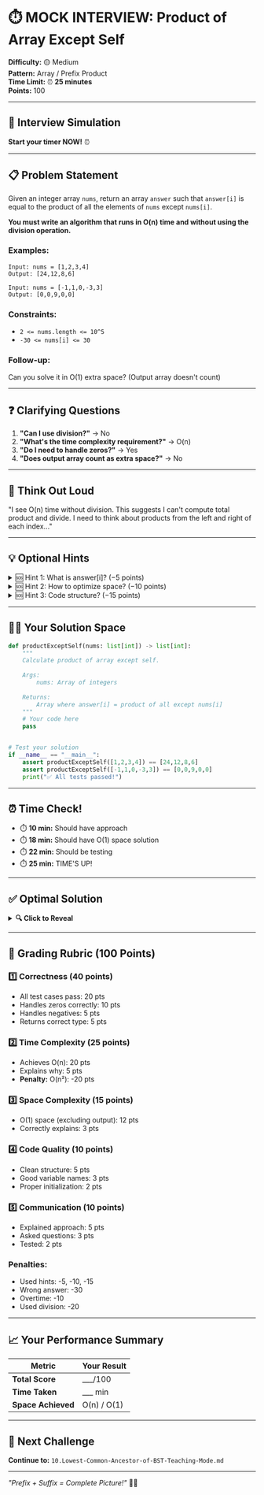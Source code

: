 # ⏱️ MOCK INTERVIEW: Product of Array Except Self

**Difficulty:** 🟡 Medium  
**Pattern:** Array / Prefix Product  
**Time Limit:** ⏰ **25 minutes**  
**Points:** 100

---

## 🎯 Interview Simulation

**Start your timer NOW!** ⏰

---

## 📋 Problem Statement

Given an integer array `nums`, return an array `answer` such that `answer[i]` is equal to the product of all the elements of `nums` except `nums[i]`.

**You must write an algorithm that runs in O(n) time and without using the division operation.**

### Examples:

```
Input: nums = [1,2,3,4]
Output: [24,12,8,6]

Input: nums = [-1,1,0,-3,3]
Output: [0,0,9,0,0]
```

### Constraints:
- `2 <= nums.length <= 10^5`
- `-30 <= nums[i] <= 30`

### Follow-up:
Can you solve it in O(1) extra space? (Output array doesn't count)

---

## ❓ Clarifying Questions

1. **"Can I use division?"** → No
2. **"What's the time complexity requirement?"** → O(n)
3. **"Do I need to handle zeros?"** → Yes
4. **"Does output array count as extra space?"** → No

---

## 💭 Think Out Loud

"I see O(n) time without division. This suggests I can't compute total product and divide. I need to think about products from the left and right of each index..."

---

## 💡 Optional Hints

<details>
<summary>🆘 Hint 1: What is answer[i]? (−5 points)</summary>

`answer[i] = (product of all left) × (product of all right)`

Split into prefix and suffix products!

</details>

<details>
<summary>🆘 Hint 2: How to optimize space? (−10 points)</summary>

Use the output array to store prefix products first, then multiply by suffix products in a second pass!

</details>

<details>
<summary>🆘 Hint 3: Code structure? (−15 points)</summary>

```python
# Pass 1: Build prefix in answer
answer[i] = answer[i-1] * nums[i-1]

# Pass 2: Multiply by suffix
suffix = 1
for i in reversed range:
    answer[i] *= suffix
    suffix *= nums[i]
```

</details>

---

## 🧑‍💻 Your Solution Space

```python
def productExceptSelf(nums: list[int]) -> list[int]:
    """
    Calculate product of array except self.
    
    Args:
        nums: Array of integers
        
    Returns:
        Array where answer[i] = product of all except nums[i]
    """
    # Your code here
    pass


# Test your solution
if __name__ == "__main__":
    assert productExceptSelf([1,2,3,4]) == [24,12,8,6]
    assert productExceptSelf([-1,1,0,-3,3]) == [0,0,9,0,0]
    print("✅ All tests passed!")
```

---

## ⏰ Time Check!

- ⏱️ **10 min:** Should have approach
- ⏱️ **18 min:** Should have O(1) space solution
- ⏱️ **22 min:** Should be testing
- ⏱️ **25 min:** TIME'S UP!

---

## ✅ Optimal Solution

<details>
<summary><b>🔍 Click to Reveal</b></summary>

```python
def productExceptSelf(nums: list[int]) -> list[int]:
    """
    O(n) time, O(1) space solution using prefix-suffix approach.
    
    Time: O(n) - two passes
    Space: O(1) - only output array
    """
    n = len(nums)
    answer = [1] * n
    
    # Build prefix products
    for i in range(1, n):
        answer[i] = answer[i-1] * nums[i-1]
    
    # Multiply by suffix products
    suffix = 1
    for i in range(n-1, -1, -1):
        answer[i] *= suffix
        suffix *= nums[i]
    
    return answer
```

</details>

---

## 🎯 Grading Rubric (100 Points)

### 1️⃣ Correctness (40 points)
- All test cases pass: 20 pts
- Handles zeros correctly: 10 pts
- Handles negatives: 5 pts
- Returns correct type: 5 pts

### 2️⃣ Time Complexity (25 points)
- Achieves O(n): 20 pts
- Explains why: 5 pts
- **Penalty:** O(n²): -20 pts

### 3️⃣ Space Complexity (15 points)
- O(1) space (excluding output): 12 pts
- Correctly explains: 3 pts

### 4️⃣ Code Quality (10 points)
- Clean structure: 5 pts
- Good variable names: 3 pts
- Proper initialization: 2 pts

### 5️⃣ Communication (10 points)
- Explained approach: 5 pts
- Asked questions: 3 pts
- Tested: 2 pts

### Penalties:
- Used hints: -5, -10, -15
- Wrong answer: -30
- Overtime: -10
- Used division: -20

---

## 📈 Your Performance Summary

| Metric | Your Result |
|--------|-------------|
| **Total Score** | ___/100 |
| **Time Taken** | ___ min |
| **Space Achieved** | O(n) / O(1) |

---

## 🚀 Next Challenge

**Continue to:** `10.Lowest-Common-Ancestor-of-BST-Teaching-Mode.md`

---

*"Prefix + Suffix = Complete Picture!"* 🎯✨
